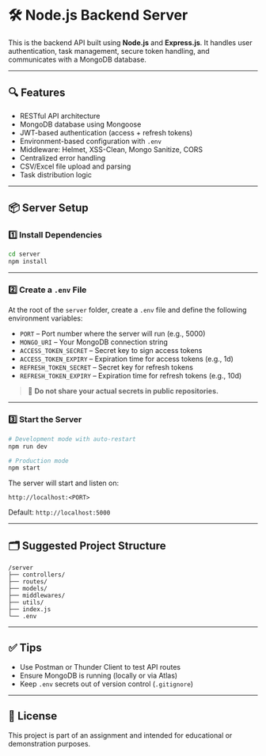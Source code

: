 
# 🛠️ Node.js Backend Server

This is the backend API built using **Node.js** and **Express.js**. It handles user authentication, task management, secure token handling, and communicates with a MongoDB database.

---

## 🔍 Features

- RESTful API architecture
- MongoDB database using Mongoose
- JWT-based authentication (access + refresh tokens)
- Environment-based configuration with `.env`
- Middleware: Helmet, XSS-Clean, Mongo Sanitize, CORS
- Centralized error handling
- CSV/Excel file upload and parsing 
- Task distribution logic

---

## 📦 Server Setup

### 1️⃣ Install Dependencies

```bash
cd server
npm install
```

---

### 2️⃣ Create a `.env` File

At the root of the `server` folder, create a `.env` file and define the following environment variables:

- `PORT` – Port number where the server will run (e.g., 5000)
- `MONGO_URI` – Your MongoDB connection string
- `ACCESS_TOKEN_SECRET` – Secret key to sign access tokens
- `ACCESS_TOKEN_EXPIRY` – Expiration time for access tokens (e.g., 1d)
- `REFRESH_TOKEN_SECRET` – Secret key for refresh tokens
- `REFRESH_TOKEN_EXPIRY` – Expiration time for refresh tokens (e.g., 10d)

> 🔐 **Do not share your actual secrets in public repositories.**

---

### 3️⃣ Start the Server

```bash
# Development mode with auto-restart
npm run dev

# Production mode
npm start
```

The server will start and listen on:

```
http://localhost:<PORT>
```

Default: `http://localhost:5000`

---

## 🗂️ Suggested Project Structure

```
/server
├── controllers/
├── routes/
├── models/
├── middlewares/
├── utils/
├── index.js
└── .env
```

---

## ✅ Tips

- Use Postman or Thunder Client to test API routes
- Ensure MongoDB is running (locally or via Atlas)
- Keep `.env` secrets out of version control (`.gitignore`)

---

## 📄 License

This project is part of an assignment and intended for educational or demonstration purposes.
